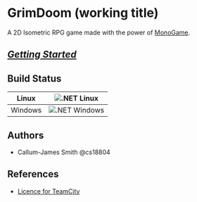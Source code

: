 # GrimDoom (working title)
A 2D Isometric RPG game made with the power of [MonoGame](https://www.monogame.net).


_[Getting Started](https://cseegit.essex.ac.uk/ce301_2020/ce301_smith_callum-james/-/wikis/Getting-Started)_
--

## Build Status
| Linux | ![.NET Linux](https://github.com/sudo-make/Capstone-Project/workflows/.NET/badge.svg) |
| ---- | ---- |
| Windows | ![.NET Windows](https://github.com/sudo-make/Capstone-Project/workflows/.NET%20Windows%20Latest/badge.svg) |

## Authors
* Callum-James Smith @cs18804

## References
* [Licence for TeamCity](https://1806094-capstone-project.beta.teamcity.com/acceptTermsOfServices.html?agreement=hosted&proceedUrl=%2Fprofile.html)
